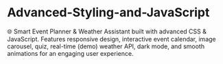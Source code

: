 # Advanced-Styling-and-JavaScript
🌐 Smart Event Planner &amp; Weather Assistant built with advanced CSS &amp; JavaScript. Features responsive design, interactive event calendar, image carousel, quiz, real-time (demo) weather API, dark mode, and smooth animations for an engaging user experience.
